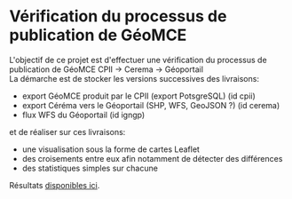# Vérification du processus de publication de GéoMCE

L'objectif de ce projet est d'effectuer une vérification du processus de publication de GéoMCE CPII -> Cerema -> Géoportail  
La démarche est de stocker les versions successives des livraisons:

  - export GéoMCE produit par le CPII (export PotsgreSQL) (id cpii)
  - export Céréma vers le Géoportail (SHP, WFS, GeoJSON ?) (id cerema)
  - flux WFS du Géoportail (id igngp)
  
et de réaliser sur ces livraisons:
  - une visualisation sous la forme de cartes Leaflet
  - des croisements entre eux afin notamment de détecter des différences
  - des statistiques simples sur chacune

Résultats [disponibles ici](http://gexplor.fr/geomce).
